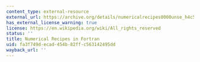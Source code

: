 ```yaml
---
content_type: external-resource
external_url: https://archive.org/details/numericalrecipes0000unse_h4c5
has_external_license_warning: true
license: https://en.wikipedia.org/wiki/All_rights_reserved
status: ''
title: Numerical Recipes in Fortran
uid: fa3f749d-ecad-454b-82ff-c563142495dd
wayback_url: ''
---
```

